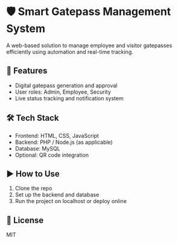 # 🛡️ Smart Gatepass Management System

A web-based solution to manage employee and visitor gatepasses efficiently using automation and real-time tracking.

## 🚀 Features
- Digital gatepass generation and approval
- User roles: Admin, Employee, Security
- Live status tracking and notification system

## 🛠 Tech Stack
- Frontend: HTML, CSS, JavaScript
- Backend: PHP / Node.js (as applicable)
- Database: MySQL 
- Optional: QR code integration

## ▶️ How to Use
1. Clone the repo
2. Set up the backend and database
3. Run the project on localhost or deploy online

## 📄 License
MIT
